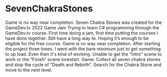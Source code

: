 # SevenChakraStones 
Game is no way near completion. Seven Chakra Stones was created for the GameDev.tv 2022 Game Jam
Trying to learn C# programming through the GameDev.tv course.
First time doing a jam, first time putting the courses I have done together.
Still have a long way to. Hoping it’s enough to be eligible for the free course.
Game is no way near completion. After starting the project three times.
I went with the bare minimum just to get something to up load. Even then it's kind of working.
Unable to get the “Intro” scene to work or the “Finish” scene torestart.
Game:  Collect all seven chakra stones and stop the cycle of “Death and Rebirth”.
Search for the Chakra Stone and move to the next level.
